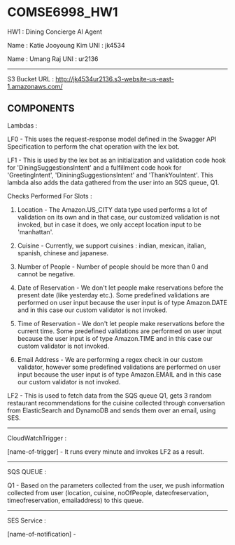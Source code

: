 # COMSE6998_HW1
HW1 : Dining Concierge AI Agent

Name : Katie Jooyoung Kim
UNI : jk4534

Name : Umang Raj
UNI : ur2136

--------------------------------------------------------------------------------------------------------------------------------------------------------------------

S3 Bucket URL : http://jk4534ur2136.s3-website-us-east-1.amazonaws.com/


COMPONENTS
--------------------------------------------------------------------------------------------------------------------------------------------------------------------
Lambdas : 

LF0 - This uses the request-response model defined in the Swagger API Specification to perform the chat operation with the lex bot.

LF1 - This is used by the lex bot as an initialization and validation code hook for 'DiningSuggestionsIntent' and a fulfillment code hook for 'GreetingIntent', 'DininingSuggestionsIntent' and 'ThankYouIntent'. This lambda also adds the data gathered from the user into an SQS queue, Q1.

Checks Performed For Slots : 

1. Location - The Amazon.US_CITY data type used performs a lot of validation on its own and in that case, our customized validation is not invoked, but in case it does, we only accept location input to be 'manhattan'.

2. Cuisine - Currently, we support cuisines : indian, mexican, italian, spanish, chinese and japanese.

3. Number of People - Number of people should be more than 0 and cannot be negative.

4. Date of Reservation - We don't let people make reservations before the present date (like yesterday etc.). Some predefined validations are performed on user input because the user input is of type Amazon.DATE and in this case our custom validator is not invoked.

5. Time of Reservation - We don't let people make reservations before the current time. Some predefined validations are performed on user input because the user input is of type Amazon.TIME and in this case our custom validator is not invoked.

6. Email Address - We are performing a regex check in our custom validator, however some predefined validations are performed on user input because the user input is of type Amazon.EMAIL and in this case our custom validator is not invoked.

LF2 - This is used to fetch data from the SQS queue Q1, gets 3 random restaurant recommendations for the cuisine collected through conversation from ElasticSearch and DynamoDB and sends them over an email, using SES.

--------------------------------------------------------------------------------------------------------------------------------------------------------------------
CloudWatchTrigger : 

[name-of-trigger] - It runs every minute and invokes LF2 as a result.

--------------------------------------------------------------------------------------------------------------------------------------------------------------------
SQS QUEUE : 

Q1 - Based on the parameters collected from the user, we push information collected from user (location, cuisine, noOfPeople, dateofreservation, timeofreservation, emailaddress) to this queue.

--------------------------------------------------------------------------------------------------------------------------------------------------------------------


SES Service :

[name-of-notification] - 
